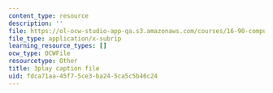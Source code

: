 ```yaml
---
content_type: resource
description: ''
file: https://ol-ocw-studio-app-qa.s3.amazonaws.com/courses/16-90-computational-methods-in-aerospace-engineering-spring-2014/fdca71aa45f75ce3ba245ca5c5b46c24_8ulQDwKTBOc.vtt
file_type: application/x-subrip
learning_resource_types: []
ocw_type: OCWFile
resourcetype: Other
title: 3play caption file
uid: fdca71aa-45f7-5ce3-ba24-5ca5c5b46c24
---
```

